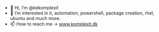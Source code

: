 - 👋 Hi, I’m @kekomplexit
- 👀 I’m interested in it, automation, powershell, package creation, rhel, ubuntu and much more.
- 📫 How to reach me -> www.komplexit.dk

<!---
kekomplexit/kekomplexit is a ✨ special ✨ repository because its `README.md` (this file) appears on your GitHub profile.
You can click the Preview link to take a look at your changes.
--->
